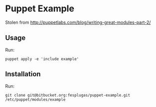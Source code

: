# Puppet Example

Stolen from http://puppetlabs.com/blog/writing-great-modules-part-2/

## Usage

Run:

    puppet apply -e 'include example'

## Installation

Run:

    git clone git@bitbucket.org:fesplugas/puppet-example.git /etc/puppet/modules/example

